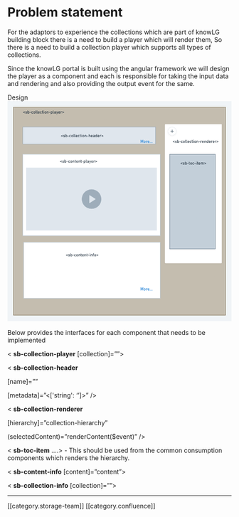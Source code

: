 # Problem statement

For the adaptors to experience the collections which are part of knowLG building block there is a need to build a player which will render them, So there is a need to build a collection player which supports all types of collections.

Since the knowLG portal is built using the angular framework we will design the player as a component and each is responsible for taking the input data and rendering and also providing the output event for the same.

Design![](<../../../../../../.gitbook/assets/image-20220623-114408 (1).png>)

Below provides the interfaces for each component that needs to be implemented

< **sb-collection-player** \[collection]=””>

< **sb-collection-header**

\[name]=””

\[metadata]=”<\['string': ‘’]>” />

< **sb-collection-renderer**

\[hierarchy]=”collection-hierarchy”

(selectedContent)=”renderContent($event)” />

< **sb-toc-item** ….> - This should be used from the common consumption components which renders the hierarchy.

< **sb-content-info** \[content]=”content”>

< **sb-collection-info** \[collection]=””>

***

\[\[category.storage-team]] \[\[category.confluence]]
